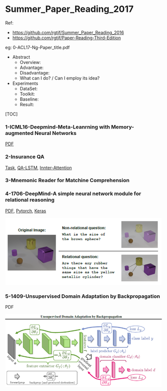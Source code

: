 # Summer\_Paper\_Reading_2017

Ref: 
  - https://github.com/rgtjf/Summer_Paper_Reading_2016
  - https://github.com/rgtjf/Paper-Reading-Third-Edition
  
eg: 0-ACL17-Ng-Paper_title.pdf

- Abstract
  - Overview:
  - Advantage:
  - Disadvantage:
  - What can I do? / Can I employ its idea?
- Experiments
  - DataSet:
  - Toolkit:
  - Baseline:
  - Result:

[TOC]


### 1-ICML16-Deepmind-Meta-Leanrning with Memory-augmented Neural Networks
  [PDF](http://proceedings.mlr.press/v48/santoro16.pdf)

  
### 2-Insurance QA
  [Task](), [QA-LSTM](), [Innter-Attention]()

### 3-Mnemonic Reader for Matchine Comprehension


### 4-1706-DeepMind-A simple neural network module for relational reasoning
  [PDF](https://arxiv.org/pdf/1706.01427.pdf), [Pytorch](https://github.com/kimhc6028/relational-networks), [Keras](https://github.com/Alan-Lee123/relation-network)
  
  ![What is Relation Questions?](figs/4a.png)

### 5-1409-Unsupervised Domain Adaptation by Backpropagation
  PDF
  
  ![Model Architechture](figs/5a.png)